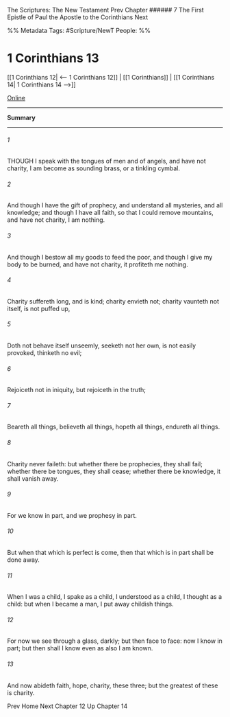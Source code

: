 The Scriptures: The New Testament
Prev
Chapter ###### 7
The First Epistle of Paul the Apostle to the Corinthians
Next

%% Metadata
Tags: #Scripture/NewT
People: 
%%
# 1 Corinthians 13
[[1 Corinthians 12| <-- 1 Corinthians 12]] | [[1 Corinthians]] | [[1 Corinthians 14| 1 Corinthians 14 -->]]

[Online](https://churchofjesuschrist.org/study/scriptures/nt/1-cor/13?lang=eng)

---
__Summary__



---
###### 1
THOUGH I speak with the tongues of men and of angels, and have not charity, I am become as sounding brass, or a tinkling cymbal.
###### 2
And though I have the gift of prophecy, and understand all mysteries, and all knowledge; and though I have all faith, so that I could remove mountains, and have not charity, I am nothing.
###### 3
And though I bestow all my goods to feed the poor, and though I give my body to be burned, and have not charity, it profiteth me nothing.
###### 4
Charity suffereth long, and is kind; charity envieth not; charity vaunteth not itself, is not puffed up,
###### 5
Doth not behave itself unseemly, seeketh not her own, is not easily provoked, thinketh no evil;
###### 6
Rejoiceth not in iniquity, but rejoiceth in the truth;
###### 7
Beareth all things, believeth all things, hopeth all things, endureth all things.
###### 8
Charity never faileth: but whether there be prophecies, they shall fail; whether there be tongues, they shall cease; whether there be knowledge, it shall vanish away.
###### 9
For we know in part, and we prophesy in part.
###### 10
But when that which is perfect is come, then that which is in part shall be done away.
###### 11
When I was a child, I spake as a child, I understood as a child, I thought as a child: but when I became a man, I put away childish things.
###### 12
For now we see through a glass, darkly; but then face to face: now I know in part; but then shall I know even as also I am known.
###### 13
And now abideth faith, hope, charity, these three; but the greatest of these is charity.

Prev
Home
Next
Chapter 12
Up
Chapter 14



